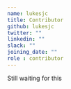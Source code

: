 ```yaml
---
name: lukesjc
title: Contributor
github: lukesjc
twitter: ""
linkedin: ""
slack: ""
joining_date: ""
role : contributor
---
```


Still waiting for this
